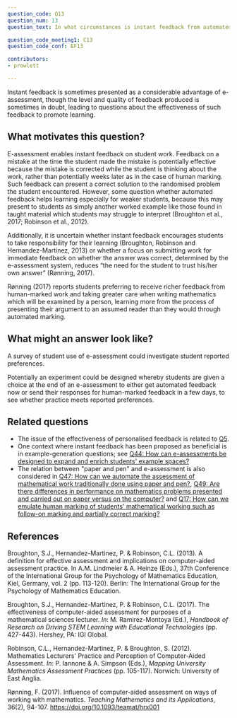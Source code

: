 ```yaml
---
question_code: Q13 
question_num: 13 
question_text: In what circumstances is instant feedback from automated marking preferable to marking by hand? 

question_code_meeting1: C13
question_code_conf: EF13 

contributors: 
- prowlett

---
```

Instant feedback is sometimes presented as a considerable advantage of e-assessment, though the level and quality of feedback produced is sometimes in doubt, leading to questions about the effectiveness of such feedback to promote learning.

## What motivates this question?

E-assessment enables instant feedback on student work. Feedback on a mistake at the time the student made the mistake is potentially effective because the mistake is corrected while the student is thinking about the work, rather than potentially weeks later as in the case of human marking. Such feedback can present a correct solution to the randomised problem the student encountered. However, some question whether automated feedback helps learning especially for weaker students, because this may present to students as simply another worked example like those found in taught material which students may struggle to interpret (Broughton et al., 2017; Robinson et al., 2012). 

Additionally, it is uncertain whether instant feedback encourages students to take responsibility for their learning (Broughton, Robinson and Hernandez-Martinez, 2013) or whether a focus on submitting work for immediate feedback on whether the answer was correct, determined by the e-assessment system, reduces “the need for the student to trust his/her own answer” (Rønning, 2017).

Rønning (2017) reports students preferring to receive richer feedback from human-marked work and taking greater care when writing mathematics which will be examined by a person, learning more from the process of presenting their argument to an assumed reader than they would through automated marking.

## What might an answer look like?

A survey of student use of e-assessment could investigate student reported preferences. 

Potentially an experiment could be designed whereby students are given a choice at the end of an e-assessment to either get automated feedback now or send their responses for human-marked feedback in a few days, to see whether practice meets reported preferences.

## Related questions

* The issue of the effectiveness of personalised feedback is related to [Q5](Q5).
* One context where instant feedback has been proposed as beneficial is in example-generation questions; see [Q44: How can e-assessments be designed to expand and enrich students' example spaces?](Q44)
* The relation between "paper and pen" and e-assessment is also considered in [Q47: How can we automate the assessment of mathematical work traditionally done using paper and pen?](Q47), [Q49: Are there differences in performance on mathematics problems presented and carried out on paper versus on the computer?](Q49) and [Q17: How can we emulate human marking of students' mathematical working such as follow-on marking and partially correct marking?](Q17)

## References

Broughton, S.J., Hernandez-Martinez, P. & Robinson, C.L. (2013). A definition for effective assessment and implications on computer-aided assessment practice. In A.M. Lindmeier & A. Heinze (Eds.), 37th Conference of the International Group for the Psychology of Mathematics Education, Kiel, Germany, vol. 2 (pp. 113-120). Berlin: The International Group for the Psychology of Mathematics Education.

Broughton, S.J., Hernandez-Martinez, P. & Robinson, C.L. (2017). The effectiveness of computer-aided assessment for purposes of a mathematical sciences lecturer. *In*: M. Ramirez-Montoya (Ed.), *Handbook of Research on Driving STEM Learning with Educational Technologies* (pp. 427-443). Hershey, PA: IGI Global.

Robinson, C.L., Hernandez-Martinez, P. & Broughton, S. (2012). Mathematics Lecturers' Practice and Perception of Computer-Aided Assessment. *In*: P. Iannone & A. Simpson (Eds.), *Mapping University Mathematics Assessment Practices* (pp. 105-117). Norwich: University of East Anglia.

Rønning, F. (2017). Influence of computer-aided assessment on ways of working with mathematics. *Teaching Mathematics and its Applications*, 36(2), 94-107. https://doi.org/10.1093/teamat/hrx001
